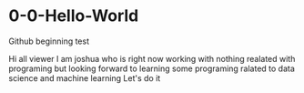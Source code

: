 # 0-0-Hello-World
Github beginning test

Hi all viewer 
I am joshua who is right now working with nothing realated with programing but looking forward to learning some programing ralated to data science and machine learning
Let's do it
